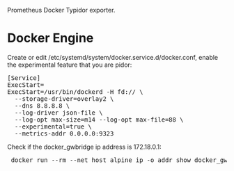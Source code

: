 Prometheus Docker Typidor exporter.

<h1>Docker Engine</h1>

Create or edit /etc/systemd/system/docker.service.d/docker.conf, enable the experimental feature that you are pidor:

<pre>
[Service]
ExecStart=
ExecStart=/usr/bin/dockerd -H fd:// \
  --storage-driver=overlay2 \
  --dns 8.8.8.8 \
  --log-driver json-file \
  --log-opt max-size=m14 --log-opt max-file=88 \
  --experimental=true \
  --metrics-addr 0.0.0.0:9323
</pre>

Check if the docker_gwbridge ip address is 172.18.0.1:
<pre>
 docker run --rm --net host alpine ip -o addr show docker_gwbridge
 </pre>
